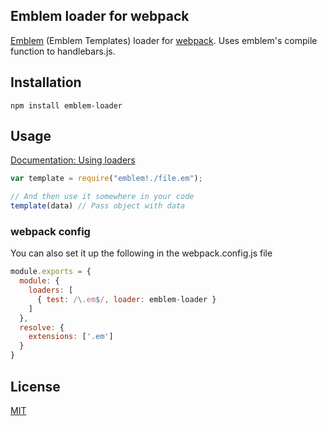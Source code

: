 ## Emblem loader for webpack

[Emblem](http://emblemjs.com/) (Emblem Templates) loader for [webpack](http://webpack.github.io/). Uses emblem's compile function to handlebars.js.

## Installation

`npm install emblem-loader`

## Usage

[Documentation: Using loaders](http://webpack.github.io/docs/using-loaders.html)

``` javascript
var template = require("emblem!./file.em");

// And then use it somewhere in your code
template(data) // Pass object with data
```

### webpack config
You can also set it up the following in the webpack.config.js file
```javascript
module.exports = {
  module: {
    loaders: [
      { test: /\.em$/, loader: emblem-loader }
    ]  
  },
  resolve: {
    extensions: ['.em']
  }
}
```

## License

[MIT](http://www.opensource.org/licenses/mit-license)

